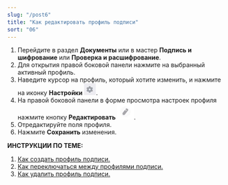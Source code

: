 ```yaml
---
slug: "/post6"
title: "Как редактировать профиль подписи"
sort: "06"
---
```


1. Перейдите в раздел **Документы** или в мастер **Подпись и шифрование** или **Проверка и расшифрование**.
2. Для открытия правой боковой панели нажмите на выбранный активный профиль.
3. Наведите курсор на профиль, который хотите изменить, и  нажмите на иконку **Настройки** ![settings-post-button.jpg](./images/settings-post-button.jpg "Настройки").
4. На правой боковой панели в форме просмотра настроек профиля нажмите кнопку **Редактировать** ![edit-button.jpg](./images/edit-button.jpg "Редактировать"). 
5. Отредактируйте поля профиля.
6. Нажмите **Сохранить** изменения.

**ИНСТРУКЦИИ ПО ТЕМЕ:**  
1. [Как создать профиль подписи.](docs\v3.0-Beta\004-documents\create-profile.md)  
2. [Как переключаться между профилями подписи.](docs\v3.0-Beta\004-documents\select-profile.md)  
3. [Как удалить профиль подписи.](docs\v3.0-Beta\004-documents\delete-profile-sign.md)  
